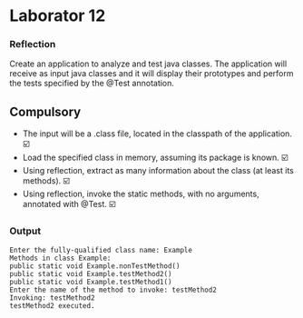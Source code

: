 # Laborator 12

### Reflection
Create an application to analyze and test java classes.
The application will receive as input java classes and it will display their prototypes and perform the tests specified by the @Test annotation.

## Compulsory
- The input will be a .class file, located in the classpath of the application. :ballot_box_with_check:
- Load the specified class in memory, assuming its package is known. :ballot_box_with_check:
- Using reflection, extract as many information about the class (at least its methods).   :ballot_box_with_check:
- Using reflection, invoke the static methods, with no arguments, annotated with @Test. :ballot_box_with_check:

### Output

````> Task :ReflectionTestApp.main()
Enter the fully-qualified class name: Example
Methods in class Example:
public static void Example.nonTestMethod()
public static void Example.testMethod2()
public static void Example.testMethod1()
Enter the name of the method to invoke: testMethod2
Invoking: testMethod2
testMethod2 executed.
````
